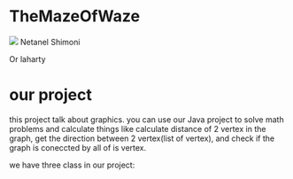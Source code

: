 # TheMazeOfWaze
![](https://infocurse.com/wp-content/uploads/2015/12/Waze.jpg)
Netanel Shimoni

Or laharty
# our project
this project talk about graphics.
you can use our Java project to solve math problems and calculate things like calculate distance of 2 vertex in the graph, get the direction between 2 vertex(list of vertex), and check if the graph is coneccted by all of is vertex.

we have three class in our project:

